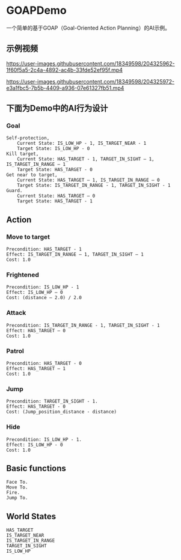 # GOAPDemo

一个简单的基于GOAP（Goal-Oriented Action Planning）的AI示例。

## 示例视频

https://user-images.githubusercontent.com/18349598/204325962-1f60f5a5-2c4a-4892-ac4b-33fde52ef95f.mp4

https://user-images.githubusercontent.com/18349598/204325972-e3a1fbc5-7b5b-4409-a936-07e61327fb51.mp4


## 下面为Demo中的AI行为设计

### Goal

    Self-protection, 
        Current State: IS_LOW_HP - 1, IS_TARGET_NEAR - 1
        Target State: IS_LOW_HP - 0
    Kill target, 
        Current State: HAS_TARGET - 1, TARGET_IN_SIGHT – 1, IS_TARGET_IN_RANGE – 1
        Target State: HAS_TARGET - 0
    Get near to target, 
        Current State: HAS_TARGET – 1, IS_TARGET_IN_RANGE – 0
        Target State: IS_TARGET_IN_RANGE - 1, TARGET_IN_SIGHT - 1
    Guard.
        Current State: HAS_TARGET – 0
        Target State: HAS_TARGET - 1

## Action

### Move to target

    Precondition: HAS_TARGET - 1
    Effect: IS_TARGET_IN_RANGE – 1, TARGET_IN_SIGHT – 1
    Cost: 1.0

### Frightened

    Precondition: IS_LOW_HP - 1
    Effect: IS_LOW_HP – 0
    Cost: (distance – 2.0) / 2.0

### Attack

    Precondition: IS_TARGET_IN_RANGE - 1, TARGET_IN_SIGHT - 1
    Effect: HAS_TARGET – 0
    Cost: 1.0

### Patrol

    Precondition: HAS_TARGET - 0
    Effect: HAS_TARGET – 1
    Cost: 1.0

### Jump

    Precondition: TARGET_IN_SIGHT - 1.
    Effect: HAS_TARGET - 0
    Cost: (Jump_position_distance - distance)

### Hide

    Precondition: IS_LOW_HP - 1.
    Effect: IS_LOW_HP - 0
    Cost: 1.0

## Basic functions

    Face To.
    Move To.
    Fire.
    Jump To.

## World States

    HAS_TARGET
    IS_TARGET_NEAR
    IS_TARGET_IN_RANGE
    TARGET_IN_SIGHT
    IS_LOW_HP


